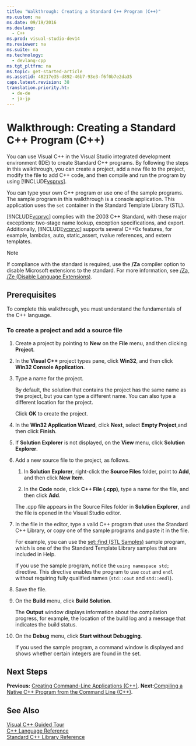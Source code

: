 ```yaml
---
title: "Walkthrough: Creating a Standard C++ Program (C++)"
ms.custom: na
ms.date: 09/19/2016
ms.devlang: 
  - C++
ms.prod: visual-studio-dev14
ms.reviewer: na
ms.suite: na
ms.technology: 
  - devlang-cpp
ms.tgt_pltfrm: na
ms.topic: get-started-article
ms.assetid: 48217e35-d892-46b7-93e3-f6f0b7e2da35
caps.latest.revision: 38
translation.priority.ht: 
  - de-de
  - ja-jp
---
```

# Walkthrough: Creating a Standard C++ Program (C++)
You can use Visual C++ in the Visual Studio integrated development environment (IDE) to create Standard C++ programs. By following the steps in this walkthrough, you can create a project, add a new file to the project, modify the file to add C++ code, and then compile and run the program by using [!INCLUDE[vsprvs](../vs140/includes/vsprvs_md.md)].  
  
 You can type your own C++ program or use one of the sample programs. The sample program in this walkthrough is a console application. This application uses the `set` container in the Standard Template Library (STL).  
  
 [!INCLUDE[vcprvc](../vs140/includes/vcprvc_md.md)] complies with the 2003 C++ Standard, with these major exceptions: two-stage name lookup, exception specifications, and export. Additionally, [!INCLUDE[vcprvc](../vs140/includes/vcprvc_md.md)] supports several C++0x features, for example, lambdas, auto, static_assert, rvalue references, and extern templates.  
  
> [!NOTE]
>  If compliance with the standard is required, use the **/Za** compiler option to disable Microsoft extensions to the standard. For more information, see [/Za, /Ze (Disable Language Extensions)](../Topic/-Za,%20-Ze%20\(Disable%20Language%20Extensions\).md).  
  
## Prerequisites  
 To complete this walkthrough, you must understand the fundamentals of the C++ language.  
  
### To create a project and add a source file  
  
1.  Create a project by pointing to **New** on the **File** menu, and then clicking **Project**.  
  
2.  In the **Visual C++** project types pane, click **Win32**, and then click **Win32 Console Application**.  
  
3.  Type a name for the project.  
  
     By default, the solution that contains the project has the same name as the project, but you can type a different name. You can also type a different location for the project.  
  
     Click **OK** to create the project.  
  
4.  In the **Win32 Application Wizard**, click **Next**, select **Empty Project**,and then click **Finish**.  
  
5.  If **Solution Explorer** is not displayed, on the **View** menu, click **Solution Explorer**.  
  
6.  Add a new source file to the project, as follows.  
  
    1.  In **Solution Explorer**, right-click the **Source Files** folder, point to **Add**, and then click **New Item**.  
  
    2.  In the **Code** node, click **C++ File (.cpp)**, type a name for the file, and then click **Add**.  
  
     The .cpp file appears in the Source Files folder in **Solution Explorer**, and the file is opened in the Visual Studio editor.  
  
7.  In the file in the editor, type a valid C++ program that uses the Standard C++ Library, or copy one of the sample programs and paste it in the file.  
  
     For example, you can use the [set::find (STL Samples)](../vs140/set--find--STL-Samples-.md) sample program, which is one of the the Standard Template Library samples that are included in Help.  
  
     If you use the sample program, notice the `using namespace std;` directive. This directive enables the program to use `cout` and `endl` without requiring fully qualified names (`std::cout` and `std::endl`).  
  
8.  Save the file.  
  
9. On the **Build** menu, click **Build Solution**.  
  
     The **Output** window displays information about the compilation progress, for example, the location of the build log and a message that indicates the build status.  
  
10. On the **Debug** menu, click **Start without Debugging**.  
  
     If you used the sample program, a command window is displayed and shows whether certain integers are found in the set.  
  
## Next Steps  
 **Previous:** [Creating Command-Line Applications (C++)](assetId:///2505d9ed-aca4-426a-9071-078a2d707254). **Next:**[Compiling a Native C++ Program from the Command Line (C++)](../vs140/Walkthrough--Compiling-a-Native-C---Program-on-the-Command-Line.md).  
  
## See Also  
 [Visual C++ Guided Tour](assetId:///499cb66f-7df1-45d6-8b6b-33d94fd1f17c)   
 [C++ Language Reference](../vs140/C---Language-Reference.md)   
 [Standard C++ Library Reference](../vs140/C---Standard-Library-Reference.md)
